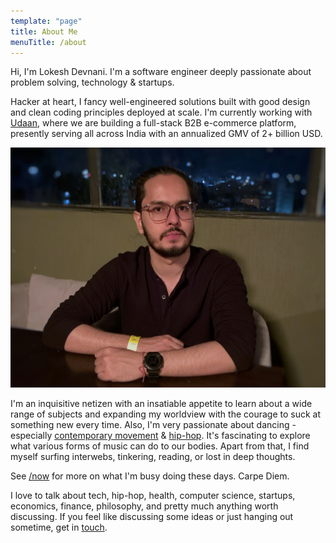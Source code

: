 ```yaml
---
template: "page"
title: About Me
menuTitle: /about
---
```


Hi, I'm Lokesh Devnani. I'm a software engineer deeply passionate about problem solving, technology & startups.

Hacker at heart, I fancy well-engineered solutions built with good design and clean coding principles deployed at scale. I'm currently working with [Udaan](https://udaan.com/), where we are building a full-stack B2B e-commerce platform, presently serving all across India with an annualized GMV of 2+ billion USD.

![Lokesh Devnani](./lokesh.jpeg)

I'm an inquisitive netizen with an insatiable appetite to learn about a wide range of subjects and expanding my worldview with the courage to suck at something new every time. Also, I'm very passionate about dancing - especially [contemporary movement](https://www.youtube.com/watch?v=annMIqJfCVk) & [hip-hop](https://www.wikiwand.com/en/Hip-hop_dance). It's fascinating to explore what various forms of music can do to our bodies. Apart from that, I find myself surfing interwebs, tinkering, reading, or lost in deep thoughts.

See [/now](/now) for more on what I'm busy doing these days. Carpe Diem.

I love to talk about tech, hip-hop, health, computer science, startups, economics, finance, philosophy, and pretty much anything worth discussing. If you feel like discussing some ideas or just hanging out sometime, get in [touch](/contact).